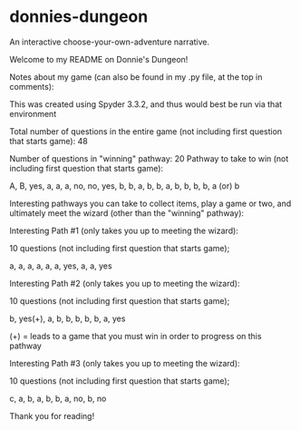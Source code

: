 # donnies-dungeon
An interactive choose-your-own-adventure narrative.

Welcome to my README on Donnie's Dungeon!


Notes about my game (can also be found in my .py file, at the top in comments):

This was created using Spyder 3.3.2, and thus would best be run via that environment

Total number of questions in the entire game (not including first question that starts game): 48

Number of questions in "winning" pathway: 20
Pathway to take to win (not including first question that starts game):

A, B, yes, a, a, a, no, no, yes, b, b, a, b, b, a, b, b, b, b, a (or) b


Interesting pathways you can take to collect items, play a game or two, and ultimately meet the wizard (other than the "winning" pathway):

Interesting Path #1 (only takes you up to meeting the wizard): 

10 questions (not including first question that starts game);

a, a, a, a, a, a, yes, a, a, yes


Interesting Path #2 (only takes you up to meeting the wizard):

10 questions (not including first question that starts game);

b, yes(+), a, b, b, b, b, b, a, yes

(+) = leads to a game that you must win in order to progress on this pathway


Interesting Path #3 (only takes you up to meeting the wizard):

10 questions (not including first question that starts game);

c, a, b, a, b, b, a, no, b, no



Thank you for reading!
